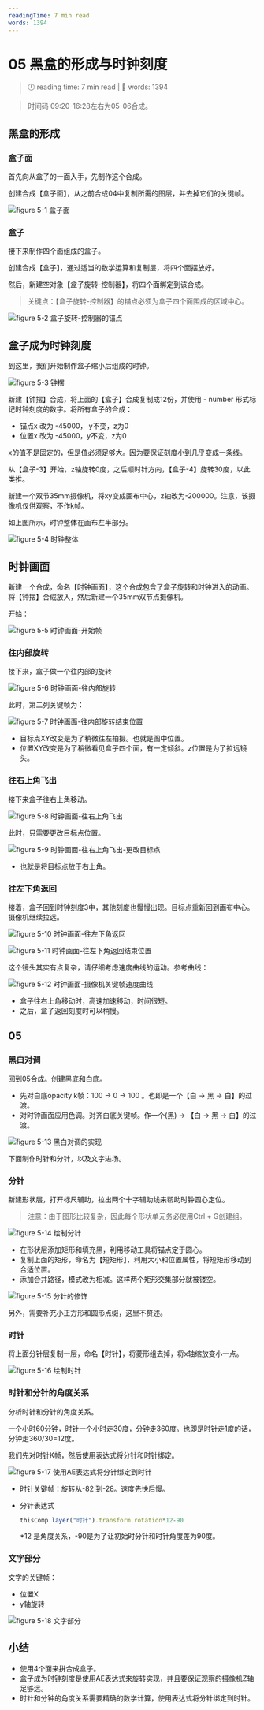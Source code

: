 ```yaml
---
readingTime: 7 min read
words: 1394
---
```

# 05 黑盒的形成与时钟刻度
<!-- READING-TIME:START -->
>  🕛 reading time: 7 min read | 🔖 words: 1394
<!-- READING-TIME:END -->

> 时间码 09:20-16:28左右为05-06合成。

## 黑盒的形成

### 盒子面

首先向从盒子的一面入手，先制作这个合成。

创建合成【盒子面】，从之前合成04中复制所需的图层，并去掉它们的关键帧。

![figure 5-1 盒子面](../assets/figure-5-1.png)

### 盒子

接下来制作四个面组成的盒子。

创建合成【盒子】，通过适当的数学运算和复制层，将四个面摆放好。

然后，新建空对象【盒子旋转-控制器】，将四个面绑定到该合成。

> 关键点：【盒子旋转-控制器】的锚点必须为盒子四个面围成的区域中心。

![figure 5-2 盒子旋转-控制器的锚点](../assets/figure-5-2.png)

## 盒子成为时钟刻度

到这里，我们开始制作盒子缩小后组成的时钟。

![figure 5-3 钟摆](../assets/figure-5-3.png)

新建【钟摆】合成，将上面的【盒子】合成复制成12份，并使用 - number 形式标记时钟刻度的数字。将所有盒子的合成：

- 锚点x 改为 -45000， y不变，z为0
- 位置x 改为 -45000，y不变，z为0

x的值不是固定的，但是值必须足够大。因为要保证刻度小到几乎变成一条线。

从【盒子-3】开始，z轴旋转0度，之后顺时针方向，【盒子-4】旋转30度，以此类推。

新建一个双节35mm摄像机，将xy变成画布中心，z轴改为-200000。注意，该摄像机仅供观察，不作k帧。

如上图所示，时钟整体在画布左半部分。

![figure 5-4 时钟整体](../assets/figure-5-4.png)

## 时钟画面

新建一个合成，命名【时钟画面】，这个合成包含了盒子旋转和时钟进入的动画。将【钟摆】合成放入，然后新建一个35mm双节点摄像机。

开始：

![figure 5-5 时钟画面-开始帧](../assets/figure-5-5.png)

### 往内部旋转

接下来，盒子做一个往内部的旋转

![figure 5-6 时钟画面-往内部旋转](../assets/figure-5-6.png)

此时，第二列关键帧为：

![figure 5-7 时钟画面-往内部旋转结束位置](../assets/figure-5-7.png)

- 目标点XY改变是为了稍微往左拍摄。也就是图中位置。
- 位置XY改变是为了稍微看见盒子四个面，有一定倾斜。z位置是为了拉远镜头。

### 往右上角飞出

接下来盒子往右上角移动。

![figure 5-8 时钟画面-往右上角飞出](../assets/figure-5-8.png)

此时，只需要更改目标点位置。

![figure 5-9 时钟画面-往右上角飞出-更改目标点](../assets/figure-5-9.png)

- 也就是将目标点放于右上角。

### 往左下角返回

接着，盒子回到时钟刻度3中，其他刻度也慢慢出现。目标点重新回到画布中心。摄像机继续拉远。

![figure 5-10 时钟画面-往左下角返回](../assets/figure-5-10.png)

![figure 5-11 时钟画面-往左下角返回结束位置](../assets/figure-5-11.png)

这个镜头其实有点复杂，请仔细考虑速度曲线的运动。参考曲线：

![figure 5-12 时钟画面-摄像机关键帧速度曲线](../assets/figure-5-12.png)

- 盒子往右上角移动时，高速加速移动，时间很短。
- 之后，盒子返回刻度时可以稍慢。

## 05

### 黑白对调

回到05合成。创建黑底和白底。

- 先对白底opacity k帧：100 -> 0 -> 100 。也即是一个【白 -> 黑 -> 白】的过渡。
- 对时钟画面应用色调。对齐白底关键帧。作一个(黑) -> 【白 -> 黑 -> 白】的过渡。

![figure 5-13 黑白对调的实现](../assets/figure-5-13.png)

下面制作时针和分针，以及文字进场。

### 分针

新建形状层，打开标尺辅助，拉出两个十字辅助线来帮助时钟圆心定位。

> 注意：由于图形比较复杂，因此每个形状单元务必使用Ctrl + G创建组。

![figure 5-14 绘制分针](../assets/figure-5-14.png)

- 在形状层添加矩形和填充黑，利用移动工具将锚点定于圆心。
- 复制上面的矩形，命名为【短矩形】，利用大小和位置属性，将短矩形移动到合适位置。
- 添加合并路径，模式改为相减。这样两个矩形交集部分就被镂空。

![figure 5-15 分针的修饰](../assets/figure-5-15.png)

另外，需要补充小正方形和圆形点缀，这里不赘述。

### 时针

将上面分针层复制一层，命名【时针】，将菱形组去掉，将x轴缩放变小一点。

![figure 5-16 绘制时针](../assets/figure-5-16.png)

### 时针和分针的角度关系

分析时针和分针的角度关系。

一个小时60分钟，时针一个小时走30度，分钟走360度。也即是时针走1度的话，分钟走360/30=12度。

我们先对时针K帧，然后使用表达式将分针和时针绑定。

![figure 5-17 使用AE表达式将分针绑定到时针](../assets/figure-5-17.png)

- 时针关键帧：旋转从-82 到-28。速度先快后慢。

- 分针表达式

  ```js
  thisComp.layer("时针").transform.rotation*12-90
  ```

  *12 是角度关系，-90是为了让初始时分针和时针角度差为90度。

### 文字部分

文字的关键帧：

- 位置X
- y轴旋转

![figure 5-18 文字部分](../assets/figure-5-18.png)

## 小结
- 使用4个面来拼合成盒子。
- 盒子成为时钟刻度是使用AE表达式来旋转实现，并且要保证观察的摄像机Z轴足够远。
- 时针和分钟的角度关系需要精确的数学计算，使用表达式将分针绑定到时针。


